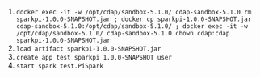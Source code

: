 1. `docker exec -it -w /opt/cdap/sandbox-5.1.0/ cdap-sandbox-5.1.0 rm sparkpi-1.0.0-SNAPSHOT.jar ; docker cp sparkpi-1.0.0-SNAPSHOT.jar cdap-sandbox-5.1.0:/opt/cdap/sandbox-5.1.0/ ; docker exec -it -w /opt/cdap/sandbox-5.1.0/ cdap-sandbox-5.1.0 chown cdap:cdap sparkpi-1.0.0-SNAPSHOT.jar`
2. `load artifact sparkpi-1.0.0-SNAPSHOT.jar`
3. `create app test sparkpi 1.0.0-SNAPSHOT user`
4. `start spark test.PiSpark`